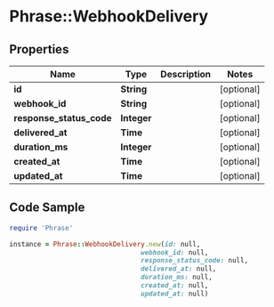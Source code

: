 # Phrase::WebhookDelivery

## Properties

Name | Type | Description | Notes
------------ | ------------- | ------------- | -------------
**id** | **String** |  | [optional] 
**webhook_id** | **String** |  | [optional] 
**response_status_code** | **Integer** |  | [optional] 
**delivered_at** | **Time** |  | [optional] 
**duration_ms** | **Integer** |  | [optional] 
**created_at** | **Time** |  | [optional] 
**updated_at** | **Time** |  | [optional] 

## Code Sample

```ruby
require 'Phrase'

instance = Phrase::WebhookDelivery.new(id: null,
                                 webhook_id: null,
                                 response_status_code: null,
                                 delivered_at: null,
                                 duration_ms: null,
                                 created_at: null,
                                 updated_at: null)
```


